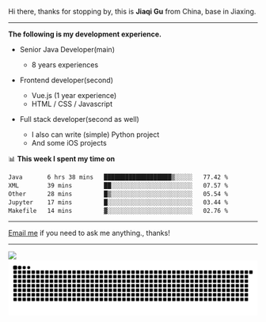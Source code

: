 Hi there, thanks for stopping by, this is **Jiaqi Gu** from China, base in Jiaxing.

---

**The following is my development experience.**

- Senior Java Developer(main)
  - 8 years experiences

- Frontend developer(second)
  - Vue.js (1 year experience)
  - HTML / CSS / Javascript
  
- Full stack developer(second as well)
  - I also can write (simple) Python project
  - And some iOS projects

📊 **This week I spent my time on**
<!--START_SECTION:waka-->

```txt
Java       6 hrs 38 mins   ███████████████████▒░░░░░   77.42 %
XML        39 mins         ██░░░░░░░░░░░░░░░░░░░░░░░   07.57 %
Other      28 mins         █▒░░░░░░░░░░░░░░░░░░░░░░░   05.54 %
Jupyter    17 mins         █░░░░░░░░░░░░░░░░░░░░░░░░   03.44 %
Makefile   14 mins         ▓░░░░░░░░░░░░░░░░░░░░░░░░   02.76 %
```

<!--END_SECTION:waka-->

---

[Email me](mailto:htk2klwgr@mozmail.com?subject=Hiring_from_GitHub) if you need to ask me anything., thanks!

---

![]( https://visitor-badge.glitch.me/badge?page_id=githubgujiaqi)
![]( https://github.com/droid-Q/droid-Q/raw/output/github-contribution-grid-snake.svg#gh-dark-mode-only)
